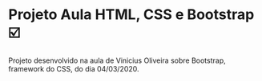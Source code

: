 # Projeto Aula HTML, CSS e Bootstrap :ballot_box_with_check:

Projeto desenvolvido na aula de Vinicius Oliveira sobre Bootstrap, framework do CSS, do dia 04/03/2020.